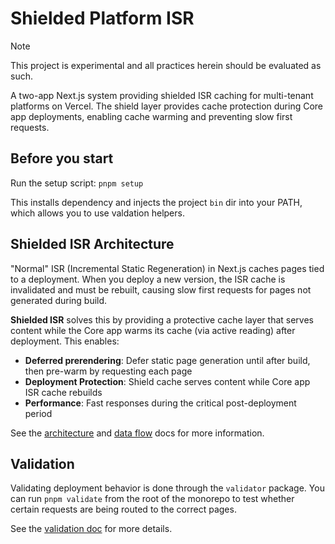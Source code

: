# Shielded Platform ISR

> [!NOTE]
> This project is experimental and all practices herein should be evaluated as such.

A two-app Next.js system providing shielded ISR caching for multi-tenant platforms on Vercel. The shield layer provides cache protection during Core app deployments, enabling cache warming and preventing slow first requests.

## Before you start

Run the setup script: `pnpm setup`

This installs dependency and injects the project `bin` dir into your PATH, which allows you to use valdation helpers.

## Shielded ISR Architecture

"Normal" ISR (Incremental Static Regeneration) in Next.js caches pages tied to a deployment. When you deploy a new version, the ISR cache is invalidated and must be rebuilt, causing slow first requests for pages not generated during build.

**Shielded ISR** solves this by providing a protective cache layer that serves content while the Core app warms its cache (via active reading) after deployment. This enables:

- **Deferred prerendering**: Defer static page generation until after build, then pre-warm by requesting each page
- **Deployment Protection**: Shield cache serves content while Core app ISR cache rebuilds
- **Performance**: Fast responses during the critical post-deployment period

See the [architecture](/docs/ARCHITECTURE.md) and [data flow](/docs/DATA_FLOW.md) docs for more information.

## Validation

Validating deployment behavior is done through the `validator` package. You can run `pnpm validate` from the root of the monorepo to test whether certain requests are being routed to the correct pages.

See the [validation doc](/docs/VALIDATION.md) for more details.
